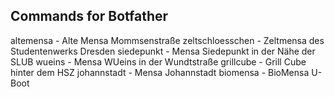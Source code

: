 ## Commands for Botfather

altemensa - Alte Mensa Mommsenstraße
zeltschloesschen - Zeltmensa des Studentenwerks Dresden
siedepunkt - Mensa Siedepunkt in der Nähe der SLUB
wueins - Mensa WUeins in der Wundtstraße
grillcube - Grill Cube hinter dem HSZ
johannstadt - Mensa Johannstadt 
biomensa - BioMensa U-Boot